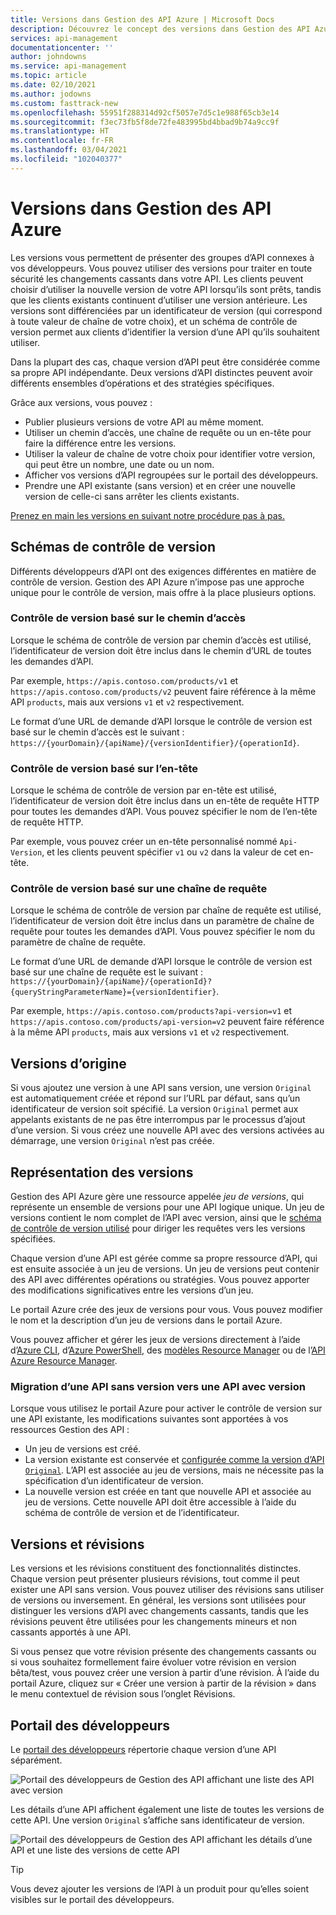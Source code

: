 ```yaml
---
title: Versions dans Gestion des API Azure | Microsoft Docs
description: Découvrez le concept des versions dans Gestion des API Azure.
services: api-management
documentationcenter: ''
author: johndowns
ms.service: api-management
ms.topic: article
ms.date: 02/10/2021
ms.author: jodowns
ms.custom: fasttrack-new
ms.openlocfilehash: 55951f288314d92cf5057e7d5c1e988f65cb3e14
ms.sourcegitcommit: f3ec73fb5f8de72fe483995bd4bbad9b74a9cc9f
ms.translationtype: HT
ms.contentlocale: fr-FR
ms.lasthandoff: 03/04/2021
ms.locfileid: "102040377"
---
```

# <a name="versions-in-azure-api-management"></a>Versions dans Gestion des API Azure

Les versions vous permettent de présenter des groupes d’API connexes à vos développeurs. Vous pouvez utiliser des versions pour traiter en toute sécurité les changements cassants dans votre API. Les clients peuvent choisir d’utiliser la nouvelle version de votre API lorsqu’ils sont prêts, tandis que les clients existants continuent d’utiliser une version antérieure. Les versions sont différenciées par un identificateur de version (qui correspond à toute valeur de chaîne de votre choix), et un schéma de contrôle de version permet aux clients d’identifier la version d’une API qu’ils souhaitent utiliser.

Dans la plupart des cas, chaque version d’API peut être considérée comme sa propre API indépendante. Deux versions d’API distinctes peuvent avoir différents ensembles d’opérations et des stratégies spécifiques.

Grâce aux versions, vous pouvez :

- Publier plusieurs versions de votre API au même moment.
- Utiliser un chemin d’accès, une chaîne de requête ou un en-tête pour faire la différence entre les versions.
- Utiliser la valeur de chaîne de votre choix pour identifier votre version, qui peut être un nombre, une date ou un nom.
- Afficher vos versions d’API regroupées sur le portail des développeurs.
- Prendre une API existante (sans version) et en créer une nouvelle version de celle-ci sans arrêter les clients existants.

[Prenez en main les versions en suivant notre procédure pas à pas.](./api-management-get-started-publish-versions.md)

## <a name="versioning-schemes"></a>Schémas de contrôle de version

Différents développeurs d’API ont des exigences différentes en matière de contrôle de version. Gestion des API Azure n’impose pas une approche unique pour le contrôle de version, mais offre à la place plusieurs options.

### <a name="path-based-versioning"></a>Contrôle de version basé sur le chemin d’accès

Lorsque le schéma de contrôle de version par chemin d’accès est utilisé, l’identificateur de version doit être inclus dans le chemin d’URL de toutes les demandes d’API.

Par exemple, `https://apis.contoso.com/products/v1` et `https://apis.contoso.com/products/v2` peuvent faire référence à la même API `products`, mais aux versions `v1` et `v2` respectivement.

Le format d’une URL de demande d’API lorsque le contrôle de version est basé sur le chemin d’accès est le suivant : `https://{yourDomain}/{apiName}/{versionIdentifier}/{operationId}`.

### <a name="header-based-versioning"></a>Contrôle de version basé sur l’en-tête

Lorsque le schéma de contrôle de version par en-tête est utilisé, l’identificateur de version doit être inclus dans un en-tête de requête HTTP pour toutes les demandes d’API. Vous pouvez spécifier le nom de l’en-tête de requête HTTP.

Par exemple, vous pouvez créer un en-tête personnalisé nommé `Api-Version`, et les clients peuvent spécifier `v1` ou `v2` dans la valeur de cet en-tête.

### <a name="query-string-based-versioning"></a>Contrôle de version basé sur une chaîne de requête

Lorsque le schéma de contrôle de version par chaîne de requête est utilisé, l’identificateur de version doit être inclus dans un paramètre de chaîne de requête pour toutes les demandes d’API. Vous pouvez spécifier le nom du paramètre de chaîne de requête.

Le format d’une URL de demande d’API lorsque le contrôle de version est basé sur une chaîne de requête est le suivant : `https://{yourDomain}/{apiName}/{operationId}?{queryStringParameterName}={versionIdentifier}`.

Par exemple, `https://apis.contoso.com/products?api-version=v1` et `https://apis.contoso.com/products/api-version=v2` peuvent faire référence à la même API `products`, mais aux versions `v1` et `v2` respectivement.

## <a name="original-versions"></a>Versions d’origine

Si vous ajoutez une version à une API sans version, une version `Original` est automatiquement créée et répond sur l’URL par défaut, sans qu’un identificateur de version soit spécifié. La version `Original` permet aux appelants existants de ne pas être interrompus par le processus d’ajout d’une version. Si vous créez une nouvelle API avec des versions activées au démarrage, une version `Original` n’est pas créée.

## <a name="how-versions-are-represented"></a>Représentation des versions

Gestion des API Azure gère une ressource appelée *jeu de versions*, qui représente un ensemble de versions pour une API logique unique. Un jeu de versions contient le nom complet de l’API avec version, ainsi que le [schéma de contrôle de version utilisé](#versioning-schemes) pour diriger les requêtes vers les versions spécifiées.

Chaque version d’une API est gérée comme sa propre ressource d’API, qui est ensuite associée à un jeu de versions. Un jeu de versions peut contenir des API avec différentes opérations ou stratégies. Vous pouvez apporter des modifications significatives entre les versions d’un jeu.

Le portail Azure crée des jeux de versions pour vous. Vous pouvez modifier le nom et la description d’un jeu de versions dans le portail Azure.

Vous pouvez afficher et gérer les jeux de versions directement à l’aide d’[Azure CLI](/cli/azure/apim/api/versionset), d’[Azure PowerShell](/powershell/module/az.apimanagement/#api-management), des [modèles Resource Manager](/azure/templates/microsoft.apimanagement/service/apiversionsets) ou de l’[API Azure Resource Manager](/rest/api/apimanagement/2020-06-01-preview/apiversionset).

### <a name="migrating-a-non-versioned-api-to-a-versioned-api"></a>Migration d’une API sans version vers une API avec version

Lorsque vous utilisez le portail Azure pour activer le contrôle de version sur une API existante, les modifications suivantes sont apportées à vos ressources Gestion des API :

 * Un jeu de versions est créé.
 * La version existante est conservée et [configurée comme la version d’API `Original`](#original-versions). L’API est associée au jeu de versions, mais ne nécessite pas la spécification d’un identificateur de version.
 * La nouvelle version est créée en tant que nouvelle API et associée au jeu de versions. Cette nouvelle API doit être accessible à l’aide du schéma de contrôle de version et de l’identificateur.

## <a name="versions-and-revisions"></a>Versions et révisions

Les versions et les révisions constituent des fonctionnalités distinctes. Chaque version peut présenter plusieurs révisions, tout comme il peut exister une API sans version. Vous pouvez utiliser des révisions sans utiliser de versions ou inversement. En général, les versions sont utilisées pour distinguer les versions d’API avec changements cassants, tandis que les révisions peuvent être utilisées pour les changements mineurs et non cassants apportés à une API.

Si vous pensez que votre révision présente des changements cassants ou si vous souhaitez formellement faire évoluer votre révision en version bêta/test, vous pouvez créer une version à partir d’une révision. À l’aide du portail Azure, cliquez sur « Créer une version à partir de la révision » dans le menu contextuel de révision sous l’onglet Révisions.

## <a name="developer-portal"></a>Portail des développeurs

Le [portail des développeurs](./api-management-howto-developer-portal.md) répertorie chaque version d’une API séparément.

![Portail des développeurs de Gestion des API affichant une liste des API avec version](media/api-management-versions/portal-list.png)

Les détails d’une API affichent également une liste de toutes les versions de cette API. Une version `Original` s’affiche sans identificateur de version.

![Portail des développeurs de Gestion des API affichant les détails d’une API et une liste des versions de cette API](media/api-management-versions/portal-details.png)

> [!TIP]
> Vous devez ajouter les versions de l’API à un produit pour qu’elles soient visibles sur le portail des développeurs.
